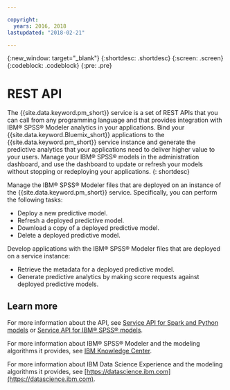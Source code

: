```yaml
---

copyright:
  years: 2016, 2018
lastupdated: "2018-02-21"

---
```


{:new_window: target="_blank"}
{:shortdesc: .shortdesc}
{:screen: .screen}
{:codeblock: .codeblock}
{:pre: .pre}

# REST API

The {{site.data.keyword.pm_short}} service is a set of REST APIs that you can call from
any programming language and that provides integration with IBM® SPSS®
Modeler analytics in your applications. Bind your
{{site.data.keyword.Bluemix_short}} applications to the {{site.data.keyword.pm_short}} service instance and
generate the predictive analytics that your applications need to
deliver higher value to your users. Manage your IBM® SPSS® models in
the administration dashboard, and use the dashboard to update or
refresh your models without stopping or redeploying your
applications.
{: shortdesc}

Manage the IBM® SPSS® Modeler files that are deployed on an instance of
the {{site.data.keyword.pm_short}} service. Specifically, you can perform the following tasks:

*  Deploy a new predictive model.
*  Refresh a deployed predictive model.
*  Download a copy of a deployed predictive model.
*  Delete a deployed predictive model.

Develop applications with the IBM® SPSS® Modeler files that are
deployed on a service instance:

*  Retrieve the metadata for a deployed predictive model.
*  Generate predictive analytics by making score requests against
   deployed predictive models.

## Learn more

For more information about the API, see [Service API for Spark and Python models](pm_service_api_spark.html) or [Service
API for IBM® SPSS® models](pm_service_api_spss.html).

For more information about IBM® SPSS® Modeler and the modeling algorithms it
provides, see [IBM Knowledge Center](https://www.ibm.com/support/knowledgecenter/SS3RA7).

For more information about IBM Data Science Experience and the modeling
algorithms it provides, see [https://datascience.ibm.com](https://datascience.ibm.com).
